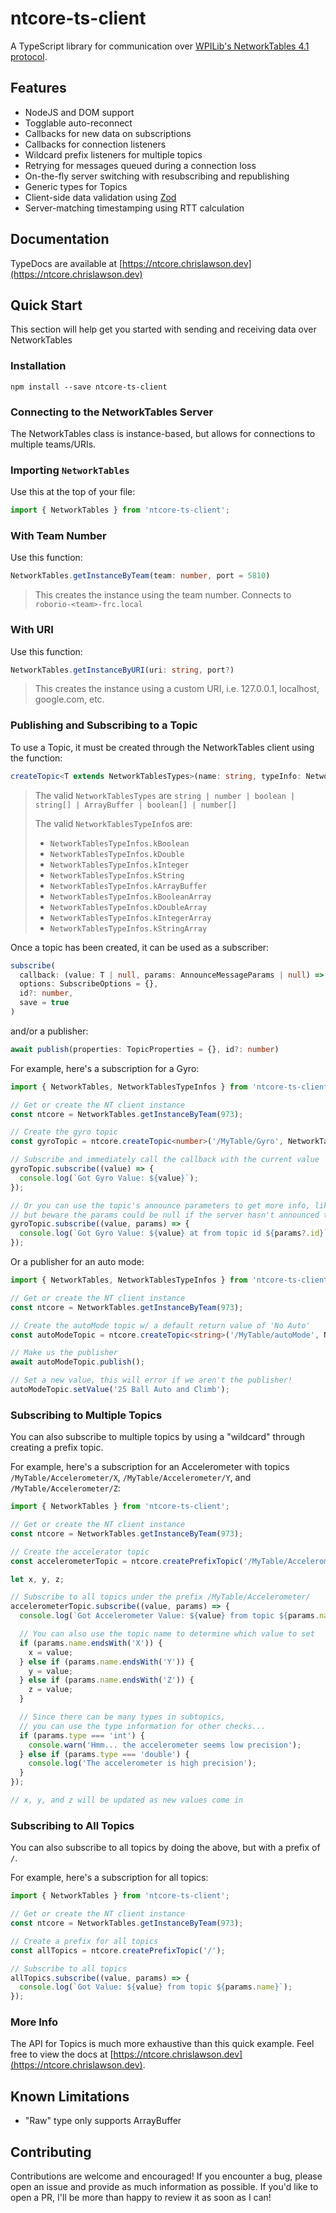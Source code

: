 # ntcore-ts-client

A TypeScript library for communication over [WPILib's NetworkTables 4.1 protocol](https://github.com/wpilibsuite/allwpilib/blob/main/ntcore/doc/networktables4.adoc).

## Features

- NodeJS and DOM support
- Togglable auto-reconnect
- Callbacks for new data on subscriptions
- Callbacks for connection listeners
- Wildcard prefix listeners for multiple topics
- Retrying for messages queued during a connection loss
- On-the-fly server switching with resubscribing and republishing
- Generic types for Topics
- Client-side data validation using [Zod](https://github.com/colinhacks/zod)
- Server-matching timestamping using RTT calculation

## Documentation

TypeDocs are available at [https://ntcore.chrislawson.dev](https://ntcore.chrislawson.dev)

## Quick Start

This section will help get you started with sending and receiving data over NetworkTables

### Installation

`npm install --save ntcore-ts-client`

### Connecting to the NetworkTables Server

The NetworkTables class is instance-based, but allows for connections to multiple teams/URIs.

### Importing `NetworkTables`

Use this at the top of your file:

```typescript
import { NetworkTables } from 'ntcore-ts-client';
```

### With Team Number

Use this function:

```typescript
NetworkTables.getInstanceByTeam(team: number, port = 5810)
```

> This creates the instance using the team number. Connects to `roborio-<team>-frc.local`

### With URI

Use this function:

```typescript
NetworkTables.getInstanceByURI(uri: string, port?)
```

> This creates the instance using a custom URI, i.e. 127.0.0.1, localhost, google.com, etc.

### Publishing and Subscribing to a Topic

To use a Topic, it must be created through the NetworkTables client using the function:

```typescript
createTopic<T extends NetworkTablesTypes>(name: string, typeInfo: NetworkTablesTypeInfo, defaultValue?: T)
```

> The valid `NetworkTablesTypes` are `string | number | boolean | string[] | ArrayBuffer | boolean[] | number[]`
>
> The valid `NetworkTablesTypeInfo`s are:
>
> - `NetworkTablesTypeInfos.kBoolean`
> - `NetworkTablesTypeInfos.kDouble`
> - `NetworkTablesTypeInfos.kInteger`
> - `NetworkTablesTypeInfos.kString`
> - `NetworkTablesTypeInfos.kArrayBuffer`
> - `NetworkTablesTypeInfos.kBooleanArray`
> - `NetworkTablesTypeInfos.kDoubleArray`
> - `NetworkTablesTypeInfos.kIntegerArray`
> - `NetworkTablesTypeInfos.kStringArray`

Once a topic has been created, it can be used as a subscriber:

```typescript
subscribe(
  callback: (value: T | null, params: AnnounceMessageParams | null) => void,
  options: SubscribeOptions = {},
  id?: number,
  save = true
)
```

and/or a publisher:

```typescript
await publish(properties: TopicProperties = {}, id?: number)
```

For example, here's a subscription for a Gyro:

```typescript
import { NetworkTables, NetworkTablesTypeInfos } from 'ntcore-ts-client';

// Get or create the NT client instance
const ntcore = NetworkTables.getInstanceByTeam(973);

// Create the gyro topic
const gyroTopic = ntcore.createTopic<number>('/MyTable/Gyro', NetworkTablesTypeInfos.kDouble);

// Subscribe and immediately call the callback with the current value
gyroTopic.subscribe((value) => {
  console.log(`Got Gyro Value: ${value}`);
});

// Or you can use the topic's announce parameters to get more info, like the topic ID...
// but beware the params could be null if the server hasn't announced the topic yet!
gyroTopic.subscribe((value, params) => {
  console.log(`Got Gyro Value: ${value} at from topic id ${params?.id}`);
});
```

Or a publisher for an auto mode:

```typescript
import { NetworkTables, NetworkTablesTypeInfos } from 'ntcore-ts-client';

// Get or create the NT client instance
const ntcore = NetworkTables.getInstanceByTeam(973);

// Create the autoMode topic w/ a default return value of 'No Auto'
const autoModeTopic = ntcore.createTopic<string>('/MyTable/autoMode', NetworkTablesTypeInfos.kString, 'No Auto');

// Make us the publisher
await autoModeTopic.publish();

// Set a new value, this will error if we aren't the publisher!
autoModeTopic.setValue('25 Ball Auto and Climb');
```

### Subscribing to Multiple Topics

You can also subscribe to multiple topics by using a "wildcard" through creating a prefix topic.

For example, here's a subscription for an Accelerometer with topics `/MyTable/Accelerometer/X`, `/MyTable/Accelerometer/Y`, and `/MyTable/Accelerometer/Z`:

```typescript
import { NetworkTables } from 'ntcore-ts-client';

// Get or create the NT client instance
const ntcore = NetworkTables.getInstanceByTeam(973);

// Create the accelerator topic
const accelerometerTopic = ntcore.createPrefixTopic('/MyTable/Accelerometer/');

let x, y, z;

// Subscribe to all topics under the prefix /MyTable/Accelerometer/
accelerometerTopic.subscribe((value, params) => {
  console.log(`Got Accelerometer Value: ${value} from topic ${params.name}`); // i.e. Got Accelerometer Value: 9.81 from topic /MyTable/Accelerometer/Y

  // You can also use the topic name to determine which value to set
  if (params.name.endsWith('X')) {
    x = value;
  } else if (params.name.endsWith('Y')) {
    y = value;
  } else if (params.name.endsWith('Z')) {
    z = value;
  }

  // Since there can be many types in subtopics,
  // you can use the type information for other checks...
  if (params.type === 'int') {
    console.warn('Hmm... the accelerometer seems low precision');
  } else if (params.type === 'double') {
    console.log('The accelerometer is high precision');
  }
});

// x, y, and z will be updated as new values come in
```

### Subscribing to All Topics

You can also subscribe to all topics by doing the above, but with a prefix of `/`.

For example, here's a subscription for all topics:

```typescript
import { NetworkTables } from 'ntcore-ts-client';

// Get or create the NT client instance
const ntcore = NetworkTables.getInstanceByTeam(973);

// Create a prefix for all topics
const allTopics = ntcore.createPrefixTopic('/');

// Subscribe to all topics
allTopics.subscribe((value, params) => {
  console.log(`Got Value: ${value} from topic ${params.name}`);
});
```

### More Info

The API for Topics is much more exhaustive than this quick example. Feel free to view the docs at [https://ntcore.chrislawson.dev](https://ntcore.chrislawson.dev).

## Known Limitations

- "Raw" type only supports ArrayBuffer

## Contributing

Contributions are welcome and encouraged! If you encounter a bug, please open an issue and provide as much information as possible. If you'd like to open a PR, I'll be more than happy to review it as soon as I can!
